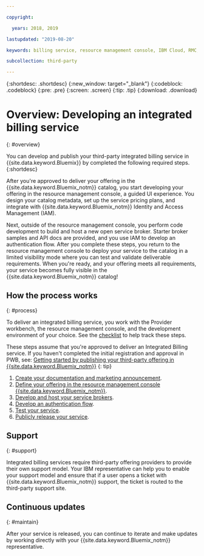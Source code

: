 ```yaml
---

copyright:

  years: 2018, 2019

lastupdated: "2019-08-20"

keywords: billing service, resource management console, IBM Cloud, RMC, 

subcollection: third-party

---
```


{:shortdesc: .shortdesc}
{:new_window: target="_blank"}
{:codeblock: .codeblock}
{:pre: .pre}
{:screen: .screen}
{:tip: .tip}
{:download: .download}

# Overview: Developing an integrated billing service
{: #overview}

You can develop and publish your third-party integrated billing service in {{site.data.keyword.Bluemix}} by completed the following required steps. 
{:shortdesc}

After you're approved to deliver your offering in the {{site.data.keyword.Bluemix_notm}} catalog, you start developing your offering in the resource management console, a guided UI experience. You design your catalog metadata, set up the service pricing plans, and integrate with {{site.data.keyword.Bluemix_notm}} Identity and Access Management (IAM). 

Next, outside of the resource management console, you perform code development to build and host a new open service broker. Starter broker samples and API docs are provided, and you use IAM to develop an authentication flow. After you complete these steps, you return to the resource management console to deploy your service to the catalog in a limited visibility mode where you can test and validate deliverable requirements. When you're ready, and your offering meets all requirements, your service becomes fully visible in the {{site.data.keyword.Bluemix_notm}} catalog!


## How the process works
{: #process}

To deliver an integrated billing service, you work with the Provider workbench, the resource management console, and the development environment of your choice. See the [checklist](/docs/third-party?topic=third-party-checklist#checklist) to help track these steps.

These steps assume that you're approved to deliver an Integrated Billing service. If you haven't completed the initial registration and approval in PWB, see: [Getting started by publishing your third-party offering in {{site.data.keyword.Bluemix_notm}}](/docs/third-party/index.md?topic=third-party-get-started#get-started)
{: tip}

1. [Create your documentation and marketing announcement](/docs/third-party?topic=third-party-content-tasks#content-tasks).
2. [Define your offering in the resource management console {{site.data.keyword.Bluemix_notm}}](/docs/third-party?topic=third-party-step2-define#step2-define).
3. [Develop and host your service brokers](/docs/third-party?topic=third-party-step3-osb#step3-osb).
4. [Develop an authentication flow](/docs/third-party?topic=third-party-step4-iam#step4-iam).
5. [Test your service](/docs/third-party?topic=third-party-step5-pubtest#step5-pubtest).
6. [Publicly release your service](/docs/third-party?topic=third-party-public-releasing#public-releasing).

## Support
{: #support}

Integrated billing services require third-party offering providers to provide their own support model. Your IBM representative can help you to enable your support model and ensure that if a user opens a ticket with {{site.data.keyword.Bluemix_notm}} support, the ticket is routed to the third-party support site.

## Continuous updates
{: #maintain}

After your service is released, you can continue to iterate and make updates by working directly with your {{site.data.keyword.Bluemix_notm}} representative.




